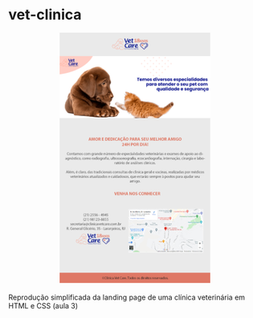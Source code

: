 # vet-clinica
<div align="center">
<img src="https://github.com/gabecrvlh/vet-clinica/blob/main/assets/clinica.jpg" width=300px; height=500px;/></div>
<br/>
Reprodução simplificada da landing page de uma clínica veterinária em HTML e CSS (aula 3)
